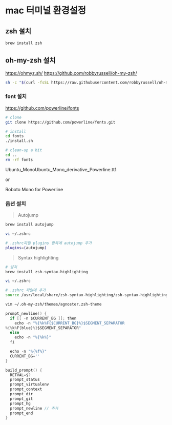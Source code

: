 # mac 터미널 환경설정

## zsh 설치

```sh
brew install zsh
```

## oh-my-zsh 설치

<https://ohmyz.sh/>
<https://github.com/robbyrussell/oh-my-zsh/>

```sh
sh -c "$(curl -fsSL https://raw.githubusercontent.com/robbyrussell/oh-my-zsh/master/tools/install.sh)"
```

### font 설치

<https://github.com/powerline/fonts>

```sh
# clone
git clone https://github.com/powerline/fonts.git

# install
cd fonts
./install.sh

# clean-up a bit
cd ..
rm -rf fonts
```

Ubuntu_MonoUbuntu_Mono_derivative_Powerline.ttf

or

Roboto Mono for Powerline

### 옵션 설치

> Autojump

```sh
brew install autojump

vi ~/.zshrc

# .zshrc파일 plugins 항목에 autojump 추가
plugins=(autojump)
```

> Syntax highlighting

```sh
# 설치
brew install zsh-syntax-highlighting

vi ~/.zshrc

# .zshrc 파일에 추가
source /usr/local/share/zsh-syntax-highlighting/zsh-syntax-highlighting.zsh
```

```sh
vim ~/.oh-my-zsh/themes/agnoster.zsh-theme
```

```go
prompt_newline() {
  if [[ -n $CURRENT_BG ]]; then
    echo -n "%{%k%F{$CURRENT_BG}%}$SEGMENT_SEPARATOR
%{%k%F{blue}%}$SEGMENT_SEPARATOR"
  else
    echo -n "%{%k%}"
  fi

  echo -n "%{%f%}"
  CURRENT_BG=''
}

build_prompt() {
  RETVAL=$?
  prompt_status
  prompt_virtualenv
  prompt_context
  prompt_dir
  prompt_git
  prompt_hg
  prompt_newline // 추가
  prompt_end
}
```

